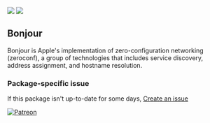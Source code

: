 [![](https://img.shields.io/chocolatey/v/bonjour?color=green&label=bonjour)](https://chocolatey.org/packages/bonjour) [![](https://img.shields.io/chocolatey/dt/bonjour)](https://chocolatey.org/packages/bonjour)

## Bonjour
Bonjour is Apple's implementation of zero-configuration networking (zeroconf), a group of technologies 
that includes service discovery, address assignment, and hostname resolution.

### Package-specific issue
If this package isn't up-to-date for some days, [Create an issue](https://github.com/tunisiano187/Chocolatey-packages/issues/new/choose)

[![Patreon](https://cdn.jsdelivr.net/gh/tunisiano187/Chocolatey-packages@d15c4e19c709e7148588d4523ffc6dd3cd3c7e5e/icons/patreon.png)](https://www.patreon.com/bePatron?u=39585820)